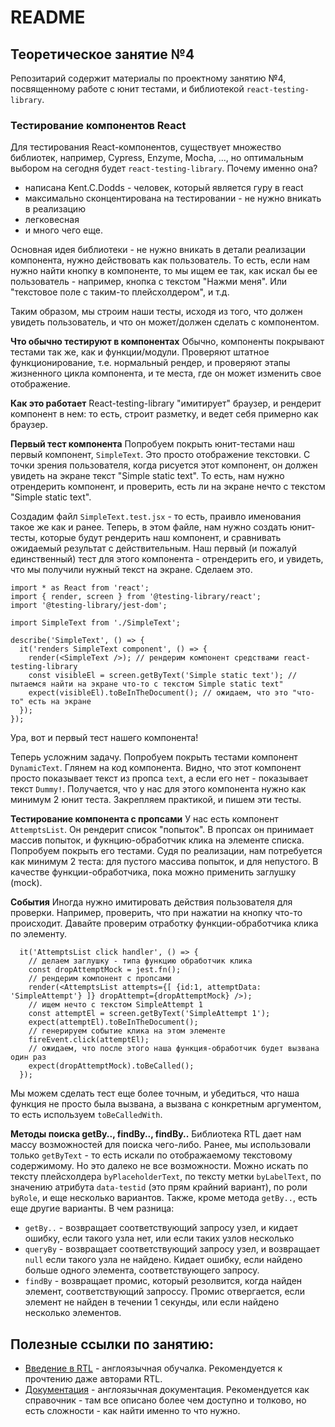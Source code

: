 # README

## Теоретическое занятие №4

Репозитарий содержит материалы по проектному занятию №4, посвященному работе с юнит тестами, и библиотекой `react-testing-library`.

### Тестирование компонентов React
Для тестирования React-компонентов, существует множество библиотек, например, Cypress, Enzyme, Mocha, ..., но оптимальным выбором на сегодня будет `react-testing-library`. Почему именно она?
 - написана Kent.C.Dodds - человек, который является гуру в react
 - максимально сконцентирована на тестировании - не нужно вникать в реализацию
 - легковесная
 - и много чего еще.

Основная идея библиотеки - не нужно вникать в детали реализации компонента, нужно действовать как пользователь. То есть, если нам нужно найти кнопку в компоненте, то мы ищем ее так, как искал бы ее пользователь - например, кнопка с текстом "Нажми меня". Или "текстовое поле с таким-то плейсхолдером", и т.д.

Таким образом, мы строим наши тесты, исходя из того, что должен увидеть пользователь, и что он может/должен сделать с компонентом.

**Что обычно тестируют в компонентах**
Обычно, компоненты покрывают тестами так же, как и функции/модули. Проверяют штатное функционирование, т.е. нормальный рендер, и проверяют этапы жизненного цикла компонента, и те места, где он может изменить свое отображение.

**Как это работает**
React-testing-library "имитирует" браузер, и рендерит компонент в нем: то есть, строит разметку, и ведет себя примерно как браузер.

**Первый тест компонента**
Попробуем покрыть юнит-тестами наш первый компонент, `SimpleText`. Это просто отображение текстовки. С точки зрения пользователя, когда рисуется этот компонент, он должен увидеть на экране текст "Simple static text". То есть, нам нужно отрендерить компонент, и проверить, есть ли на экране нечто с текстом "Simple static text".

Создадим файл `SimpleText.test.jsx` - то есть, праивло именования такое же как и ранее. Теперь, в этом файле, нам нужно создать юнит-тесты, которые будут рендерить наш компонент, и сравнивать ожидаемый результат с действительным. Наш первый (и пожалуй единственный) тест для этого компонента - отрендерить его, и увидеть, что мы получили нужный текст на экране. Сделаем это.
```
import * as React from 'react';
import { render, screen } from '@testing-library/react';
import '@testing-library/jest-dom';

import SimpleText from './SimpleText';

describe('SimpleText', () => {
  it('renders SimpleText component', () => {
    render(<SimpleText />); // рендерим компонент средствами react-testing-library
    const visibleEl = screen.getByText('Simple static text'); // пытаемся найти на экране что-то с текстом Simple static text"
    expect(visibleEl).toBeInTheDocument(); // ожидаем, что это "что-то" есть на экране
  });
});
```
Ура, вот и первый тест нашего компонента!

Теперь усложним задачу. Попробуем покрыть тестами компонент `DynamicText`. Глянем на код компонента. Видно, что этот компонент просто показывает текст из пропса `text`, а если его нет - показывает текст `Dummy!`. Получается, что у нас для этого компонента нужно как минимум 2 юнит теста. Закрепляем практикой, и пишем эти тесты.

**Тестирование компонента с пропсами**
У нас есть компонент `AttemptsList`. Он рендерит список "попыток". В пропсах он принимает массив попыток, и фукнцию-обработчик клика на элементе списка. Попробуем покрыть его тестами. Судя по реализации, нам потребуется как минимум 2 теста: для пустого массива попыток, и для непустого. В качестве функции-обработчика, пока можно применить заглушку (mock).

**События**
Иногда нужно имитировать действия пользователя для проверки. Например, проверить, что при нажатии на кнопку что-то происходит. Давайте проверим отработку функции-обработчика клика по элементу.
```
  it('AttemptsList click handler', () => {
    // делаем заглушку - типа функцию обработчик клика
    const dropAttemptMock = jest.fn();
    // рендерим компонент с пропсами
    render(<AttemptsList attempts={[ {id:1, attemptData: 'SimpleAttempt'} ]} dropAttempt={dropAttemptMock} />);
    // ищем нечто с текстом SimpleAttempt 1
    const attemptEl = screen.getByText('SimpleAttempt 1');
    expect(attemptEl).toBeInTheDocument();
    // генерируем событие клика на этом элементе
    fireEvent.click(attemptEl);
    // ожидаем, что после этого наша функция-обработчик будет вызвана один раз
    expect(dropAttemptMock).toBeCalled();
  });
```
Мы можем сделать тест еще более точным, и убедиться, что наша функция не просто была вызвана, а вызвана с конкретным аргументом, то есть используем `toBeCalledWith`.

**Методы поиска getBy.., findBy.., findBy..**
Библиотека RTL дает нам массу возможностей для поиска чего-либо. Ранее, мы использовали только `getByText` - то есть искали по отображаемому текстовому содержимому. Но это далеко не все возможности. Можно искать по тексту плейсхолдера `byPlaceholderText`, по тексту метки `byLabelText`, по значению атрибута `data-testid` (это прям крайний вариант), по роли `byRole`, и еще несколько вариантов. Также, кроме метода `getBy..`, есть еще другие варианты. В чем разница:
 - `getBy..` - возвращает соответствующий запросу узел, и кидает ошибку, если такого узла нет, или если таких узлов несколько
 - `queryBy` - возвращает соответствующий запросу узел, и возвращает `null` если такого узла не найдено. Кидает ошибку, если найдено больше одного элемента, соответствующего запросу.
 - `findBy` - возвращает промис, который резолвится, когда найден элемент, соответствующий запроссу. Промис отвергается, если элемент не найден в течении 1 секунды, или если найдено несколько элементов.

## Полезные ссылки по занятию:
 - [Введение в RTL](https://www.robinwieruch.de/react-testing-library/) - англоязычная обучалка. Рекомендуется к прочтению даже авторами RTL.
 - [Документация](https://testing-library.com/docs/) - англоязычная документация. Рекомендуется как справочник - там все описано более чем доступно и толково, но есть сложности - как найти именно то что нужно.

